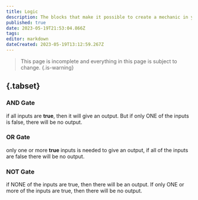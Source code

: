 ```yaml
---
title: Logic
description: The blocks that make it possible to create a mechanic in your world
published: true
date: 2023-05-19T21:53:04.866Z
tags: 
editor: markdown
dateCreated: 2023-05-19T13:12:59.267Z
---
```


> This page is incomplete and everything in this page is subject to change.
{.is-warning}

## {.tabset}

### AND Gate
if all inputs are **true**, then it will give an output. But if only ONE of the inputs is false, there will be no output.

### OR Gate
only one or more **true** inputs is needed to give an output, if all of the inputs are false there will be no output.

### NOT Gate
if NONE of the inputs are true, then there will be an output. If only ONE or more of the inputs are true, then there will be no output.